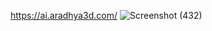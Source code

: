 https://ai.aradhya3d.com/
![Screenshot (432)](https://github.com/Lalitaradhya/AI-Summary/assets/96745264/96e4057b-16d3-48d2-a57d-cef5ba9e5ba9)
